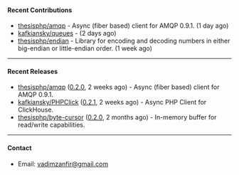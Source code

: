 #### Recent Contributions

- [thesisphp/amqp](https://github.com/thesisphp/amqp) - Async (fiber based) client for AMQP 0.9.1. (1 day ago)
- [kafkiansky/queues](https://github.com/kafkiansky/queues) -  (2 days ago)
- [thesisphp/endian](https://github.com/thesisphp/endian) - Library for encoding and decoding numbers in either big-endian or little-endian order. (1 week ago)

---

#### Recent Releases

- [thesisphp/amqp](https://github.com/thesisphp/amqp) ([0.2.0](https://github.com/thesisphp/amqp/releases/tag/0.2.0), 2 weeks ago) - Async (fiber based) client for AMQP 0.9.1.
- [kafkiansky/PHPClick](https://github.com/kafkiansky/PHPClick) ([0.2.1](https://github.com/kafkiansky/PHPClick/releases/tag/0.2.1), 2 weeks ago) - Async PHP Client for ClickHouse.
- [thesisphp/byte-cursor](https://github.com/thesisphp/byte-cursor) ([0.2.0](https://github.com/thesisphp/byte-cursor/releases/tag/0.2.0), 2 months ago) - In-memory buffer for read/write capabilities.

---

#### Contact

- Email: [vadimzanfir@gmail.com](mailto://vadimzanfir@gmail.com)
